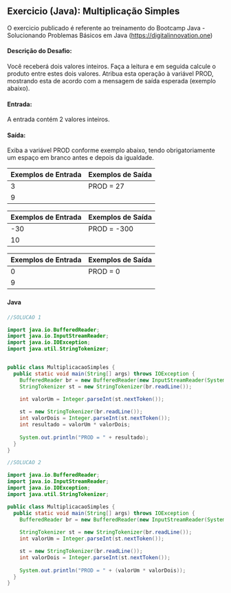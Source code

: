 ## Exercicio (Java): Multiplicação Simples

O exercicio publicado é referente ao treinamento do Bootcamp Java - Solucionando Problemas Básicos em Java 
(https://digitalinnovation.one)


#### Descrição do Desafio:

Você receberá dois valores inteiros. Faça a leitura e em seguida calcule o produto entre estes dois valores. Atribua esta operação à variável PROD, mostrando esta de acordo com a mensagem de saída esperada (exemplo abaixo).


#### Entrada: 

A entrada contém 2 valores inteiros.


#### Saída: 

Exiba a variável PROD conforme exemplo abaixo, tendo obrigatoriamente um espaço em branco antes e depois da igualdade.

Exemplos de Entrada  | Exemplos de Saída
------------- | -------------
3 | PROD = 27
9 | 

Exemplos de Entrada  | Exemplos de Saída
------------- | -------------
-30 | PROD = -300
10 | 

Exemplos de Entrada  | Exemplos de Saída
------------- | -------------
0  | PROD = 0
9  |  


#### Java　

```java
//SOLUCAO 1

import java.io.BufferedReader;
import java.io.InputStreamReader;
import java.io.IOException;
import java.util.StringTokenizer;


public class MultiplicacaoSimples {
  public static void main(String[] args) throws IOException {
    BufferedReader br = new BufferedReader(new InputStreamReader(System.in));
    StringTokenizer st = new StringTokenizer(br.readLine());
    
    int valorUm = Integer.parseInt(st.nextToken());

    st = new StringTokenizer(br.readLine());
    int valorDois = Integer.parseInt(st.nextToken());
    int resultado = valorUm * valorDois;
    
    System.out.println("PROD = " + resultado);
  }
}

//SOLUCAO 2

import java.io.BufferedReader;
import java.io.InputStreamReader;
import java.io.IOException;
import java.util.StringTokenizer;

public class MultiplicacaoSimples {
  public static void main(String[] args) throws IOException {
    BufferedReader br = new BufferedReader(new InputStreamReader(System.in));
    
    StringTokenizer st = new StringTokenizer(br.readLine());
    int valorUm = Integer.parseInt(st.nextToken());

    st = new StringTokenizer(br.readLine());
    int valorDois = Integer.parseInt(st.nextToken());
   
    System.out.println("PROD = " + (valorUm * valorDois));
  }
}
```


